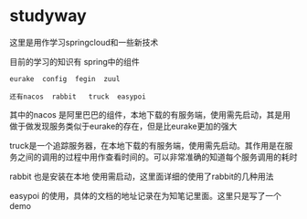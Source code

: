 # studyway
这里是用作学习springcloud和一些新技术

目前的学习的知识有
    spring中的组件
    
    eurake  config  fegin  zuul  
    
    还有nacos  rabbit   truck  easypoi
其中的nacos 是阿里巴巴的组件，本地下载的有服务端，使用需先启动，其是用做于做发现服务类似于eurake的存在，但是比eurake更加的强大

truck是一个追踪服务器，在本地下载的有服务端，使用需先启动。其作用是在服务之间的调用的过程中用作查看时间的。可以非常准确的知道每个服务调用的耗时

rabbit 也是安装在本地 使用需启动，这里面详细的使用了rabbit的几种用法

easypoi 的使用，具体的文档的地址记录在为知笔记里面。这里只是写了一个demo

